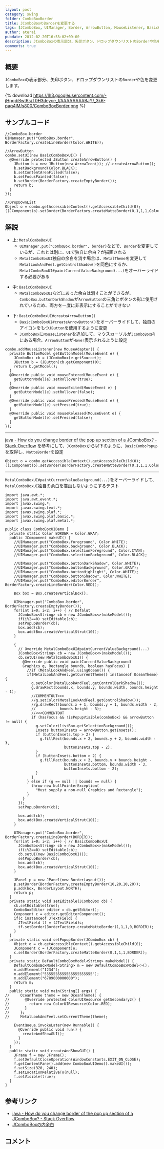 ```yaml
---
layout: post
category: swing
folder: ComboBoxBorder
title: JComboBoxのBorderを変更する
tags: [JComboBox, UIManager, Border, ArrowButton, MouseListener, BasicComboPopup]
author: aterai
pubdate: 2012-02-20T16:53:02+09:00
description: JComboBoxの表示部分、矢印ボタン、ドロップダウンリストのBorderや色を変更します。
comments: true
---
```

## 概要
`JComboBox`の表示部分、矢印ボタン、ドロップダウンリストの`Border`や色を変更します。

{% download https://lh3.googleusercontent.com/-jHpgdiBwt6s/T0H3deyce_I/AAAAAAAABJY/_3k6-paq4lM/s800/ComboBoxBorder.png %}

## サンプルコード
<pre class="prettyprint"><code>//ComboBox.border
UIManager.put("ComboBox.border", BorderFactory.createLineBorder(Color.WHITE));

//ArrowButton
combo.setUI(new BasicComboBoxUI() {
  @Override protected JButton createArrowButton() {
    JButton b = new JButton(new ArrowIcon()); //.createArrowButton();
    b.setBackground(Color.BLACK);
    b.setContentAreaFilled(false);
    b.setFocusPainted(false);
    b.setBorder(BorderFactory.createEmptyBorder());
    return b;
  }
});

//DropDownList
Object o = combo.getAccessibleContext().getAccessibleChild(0);
((JComponent)o).setBorder(BorderFactory.createMatteBorder(0,1,1,1,Color.WHITE));
</code></pre>

## 解説
- 上: `MetalComboBoxUI`
    - `UIManager.put("ComboBox.border", border)`などで、`Border`を変更しているが、これとは別に、`UI`で独自に余白？が描画される
    - `MetalComboBoxUI`独自の余白を消す場合は、`MetalTheme`を変更して`MetalLookAndFeel.getControlShadow()`を同色にするか、`MetalComboBoxUI#paintCurrentValueBackground(...)`をオーバーライドする必要がある

<!-- dummy comment line for breaking list -->

- 中: `BasicComboBoxUI`
    - `MetalComboBoxUI`などにあった余白は消すことができるが、`ComboBox.buttonDarkShadow`が`ArrowButton`の三角とボタンの影に使用されているため、両方を一度に非表示にすることができない

<!-- dummy comment line for breaking list -->

- 下: `BasicComboBoxUI#createArrowButton()`
    - `BasicComboBoxUI#createArrowButton()`をオーバーライドして、独自のアイコンをもつ`JButton`を使用するように変更
    - `JComboBox`に`MouseListener`を追加して、マウスカーソルが`JComboBox`内にある場合、`ArrowButton`が`Hover`表示されるように設定

<!-- dummy comment line for breaking list -->

<pre class="prettyprint"><code>combo.addMouseListener(new MouseAdapter() {
  private ButtonModel getButtonModel(MouseEvent e) {
    JComboBox cb = (JComboBox)e.getSource();
    JButton b = (JButton)cb.getComponent(0);
    return b.getModel();
  }
  @Override public void mouseEntered(MouseEvent e) {
    getButtonModel(e).setRollover(true);
  }
  @Override public void mouseExited(MouseEvent e) {
    getButtonModel(e).setRollover(false);
  }
  @Override public void mousePressed(MouseEvent e) {
    getButtonModel(e).setPressed(true);
  }
  @Override public void mouseReleased(MouseEvent e) {
    getButtonModel(e).setPressed(false);
  }
});
</code></pre>

- - - -
[java - How do you change border of the pop up section of a JComboBox? - Stack Overflow](http://stackoverflow.com/questions/9322903/how-do-you-change-border-of-the-pop-up-section-of-a-jcombobox) を参考にして、`JComboBox`から以下のように、`BasicComboPopup`を取得し、`MatteBorder`を設定

<pre class="prettyprint"><code>Object o = combo.getAccessibleContext().getAccessibleChild(0);
((JComponent)o).setBorder(BorderFactory.createMatteBorder(0,1,1,1,Color.WHITE));
</code></pre>

- - - -
`MetalComboBoxUI#paintCurrentValueBackground(...)`をオーバーライドして、`MetalComboBoxUI`独自の余白を描画しないようにするテスト

<pre class="prettyprint"><code>import java.awt.*;
import java.awt.event.*;
import javax.swing.*;
import javax.swing.text.*;
import javax.swing.plaf.*;
import javax.swing.plaf.basic.*;
import javax.swing.plaf.metal.*;

public class ComboBoxUIDemo {
  private static Color BORDER = Color.GRAY;
  public JComponent makeUI() {
    //UIManager.put("ComboBox.foreground", Color.WHITE);
    //UIManager.put("ComboBox.background", Color.BLACK);
    //UIManager.put("ComboBox.selectionForeground", Color.CYAN);
    //UIManager.put("ComboBox.selectionBackground", Color.BLACK);

    //UIManager.put("ComboBox.buttonDarkShadow", Color.WHITE);
    //UIManager.put("ComboBox.buttonBackground", Color.GRAY);
    //UIManager.put("ComboBox.buttonHighlight", Color.WHITE);
    //UIManager.put("ComboBox.buttonShadow", Color.WHITE);
    //UIManager.put("ComboBox.editorBorder", BorderFactory.createLineBorder(Color.RED));

    Box box = Box.createVerticalBox();

    UIManager.put("ComboBox.border", BorderFactory.createEmptyBorder());
    for(int i=0; i&lt;2; i++) { // Defalut
      JComboBox&lt;String&gt; cb = new JComboBox&lt;&gt;(makeModel());
      if(i%2==0) setEditable(cb);
      setPopupBorder(cb);
      box.add(cb);
      box.add(Box.createVerticalStrut(10));
    }

    {
      // Override MetalComboBoxUI#paintCurrentValueBackground(...)
      JComboBox&lt;String&gt; cb = new JComboBox&lt;&gt;(makeModel());
      cb.setUI(new MetalComboBoxUI() {
        @Override public void paintCurrentValueBackground(
        Graphics g, Rectangle bounds, boolean hasFocus) {
          //if (MetalLookAndFeel.usingOcean()) {
          if(MetalLookAndFeel.getCurrentTheme() instanceof OceanTheme) {
            g.setColor(MetalLookAndFeel.getControlDarkShadow());
            g.drawRect(bounds.x, bounds.y, bounds.width, bounds.height - 1);
            //COMMENTOUT&gt;&gt;&gt;
            //g.setColor(MetalLookAndFeel.getControlShadow());
            //g.drawRect(bounds.x + 1, bounds.y + 1, bounds.width - 2,
            //           bounds.height - 3);
            //&lt;&lt;&lt;COMMENTOUT
            if (hasFocus &amp;&amp; !isPopupVisible(comboBox) &amp;&amp; arrowButton != null) {
              g.setColor(listBox.getSelectionBackground());
              Insets buttonInsets = arrowButton.getInsets();
              if (buttonInsets.top &gt; 2) {
                g.fillRect(bounds.x + 2, bounds.y + 2, bounds.width - 3,
                           buttonInsets.top - 2);
              }
              if (buttonInsets.bottom &gt; 2) {
                g.fillRect(bounds.x + 2, bounds.y + bounds.height -
                           buttonInsets.bottom, bounds.width - 3,
                           buttonInsets.bottom - 2);
              }
            }
          } else if (g == null || bounds == null) {
            throw new NullPointerException(
              "Must supply a non-null Graphics and Rectangle");
          }
        }
      });
      setPopupBorder(cb);

      box.add(cb);
      box.add(Box.createVerticalStrut(10));
    }

    UIManager.put("ComboBox.border", BorderFactory.createLineBorder(BORDER));
    for(int i=0; i&lt;2; i++) { // BasicComboBoxUI
      JComboBox&lt;String&gt; cb = new JComboBox&lt;&gt;(makeModel());
      if(i%2==0) setEditable(cb);
      cb.setUI(new BasicComboBoxUI());
      setPopupBorder(cb);
      box.add(cb);
      box.add(Box.createVerticalStrut(10));
    }

    JPanel p = new JPanel(new BorderLayout());
    p.setBorder(BorderFactory.createEmptyBorder(10,20,10,20));
    p.add(box, BorderLayout.NORTH);
    return p;
  }
  private static void setEditable(JComboBox cb) {
    cb.setEditable(true);
    ComboBoxEditor editor = cb.getEditor();
    Component c = editor.getEditorComponent();
    if(c instanceof JTextField) {
      JTextField tf = (JTextField)c;
      tf.setBorder(BorderFactory.createMatteBorder(1,1,1,0,BORDER));
    }
  }
  private static void setPopupBorder(JComboBox cb) {
    Object o = cb.getAccessibleContext().getAccessibleChild(0);
    JComponent c = (JComponent)o;
    c.setBorder(BorderFactory.createMatteBorder(0,1,1,1,BORDER));
  }
  private static DefaultComboBoxModel&lt;String&gt; makeModel() {
    DefaultComboBoxModel&lt;String&gt; m = new DefaultComboBoxModel&lt;&gt;();
    m.addElement("1234");
    m.addElement("5555555555555555555555");
    m.addElement("6789000000000");
    return m;
  }
  public static void main(String[] args) {
//     OceanTheme theme = new OceanTheme() {
//       @Override protected ColorUIResource getSecondary2() {
//         return new ColorUIResource(Color.RED);
//       }
//     };
//     MetalLookAndFeel.setCurrentTheme(theme);

    EventQueue.invokeLater(new Runnable() {
      @Override public void run() {
        createAndShowGUI();
      }
    });
  }
  public static void createAndShowGUI() {
    JFrame f = new JFrame();
    f.setDefaultCloseOperation(WindowConstants.EXIT_ON_CLOSE);
    f.getContentPane().add(new ComboBoxUIDemo().makeUI());
    f.setSize(320, 240);
    f.setLocationRelativeTo(null);
    f.setVisible(true);
  }
}
</code></pre>

## 参考リンク
- [java - How do you change border of the pop up section of a JComboBox? - Stack Overflow](http://stackoverflow.com/questions/9322903/how-do-you-change-border-of-the-pop-up-section-of-a-jcombobox)
- [JComboBoxの内余白](http://terai.xrea.jp/Swing/PaddingComboBox.html)

<!-- dummy comment line for breaking list -->

## コメント
